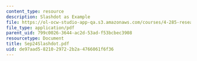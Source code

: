 ```yaml
---
content_type: resource
description: Slashdot as Example
file: https://ol-ocw-studio-app-qa.s3.amazonaws.com/courses/4-285-research-topics-in-architecture-citizen-centered-design-of-open-governance-systems-fall-2002/de97aad5821029722b2a4766061f6f36_Sep24Slashdot.pdf
file_type: application/pdf
parent_uid: 799c0026-3644-ac2d-53ad-f53bcbec3908
resourcetype: Document
title: Sep24Slashdot.pdf
uid: de97aad5-8210-2972-2b2a-4766061f6f36
---
```

